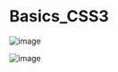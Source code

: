 # Basics_CSS3

![image](https://user-images.githubusercontent.com/51038336/218117506-01bc06ea-1975-4dce-bf1d-4dd4df7e9e18.png)


![image](https://user-images.githubusercontent.com/51038336/218120394-059a0301-c8a7-43e8-9d86-2dad93193fe6.png)
